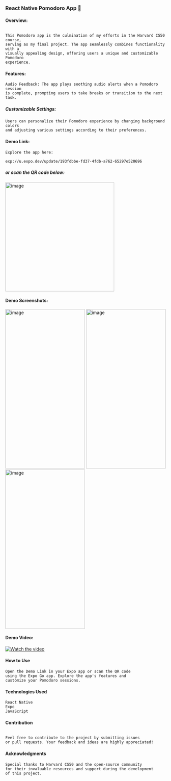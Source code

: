 ### React Native Pomodoro App 🌱

#### Overview:
```

This Pomodoro app is the culmination of my efforts in the Harvard CS50 course,
serving as my final project. The app seamlessly combines functionality with a
visually appealing design, offering users a unique and customizable Pomodoro
experience.

```

#### Features:
```
Audio Feedback: The app plays soothing audio alerts when a Pomodoro session
is complete, prompting users to take breaks or transition to the next task.

```

##### Customizable Settings: 
```
Users can personalize their Pomodoro experience by changing background colors
and adjusting various settings according to their preferences.

```

#### Demo Link:


```
Explore the app here:

exp://u.expo.dev/update/193fdbbe-fd37-4fdb-a762-65297e520696
```

#####  or scan the QR code below:
<img width="342" alt="image" src="https://github.com/FazliddinFayziev/Pomodoro/assets/119391181/4be4cbd4-02b6-4a09-97bd-9383dade4244">


#### Demo Screenshots:

<img width="250" height="500" alt="image" src="https://github.com/FazliddinFayziev/Pomodoro/assets/119391181/d1c8ef8e-ad55-47d8-be5a-38774382a1fc">
<img width="250" height="500" alt="image" src="https://github.com/FazliddinFayziev/Pomodoro/assets/119391181/2f7a4807-cdb9-4635-b076-1a678074cd97">
<img width="250" height="500" alt="image" src="https://github.com/FazliddinFayziev/Pomodoro/assets/119391181/bedf3ebc-6c66-4320-bfb4-42a44324fac9">

#### Demo Video:
[![Watch the video](https://github.com/FazliddinFayziev/Pomodoro/assets/119391181/d1c8ef8e-ad55-47d8-be5a-38774382a1fc)](https://github.com/FazliddinFayziev/Pomodoro/assets/119391181/a5e506fe-1fca-4687-948d-4ccb1286e16c)


#### How to Use
```
Open the Demo Link in your Expo app or scan the QR code
using the Expo Go app. Explore the app's features and
customize your Pomodoro sessions.
```

#### Technologies Used
```
React Native
Expo
JavaScript
```

#### Contribution
```

Feel free to contribute to the project by submitting issues
or pull requests. Your feedback and ideas are highly appreciated!

```

#### Acknowledgments
```
Special thanks to Harvard CS50 and the open-source community
for their invaluable resources and support during the development
of this project.
```

